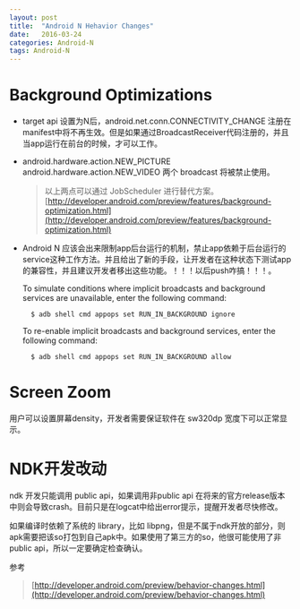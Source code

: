 ```yaml
---
layout: post
title:  "Android N Hehavior Changes"
date:   2016-03-24
categories: Android-N
tags: Android-N
---
```


# Background Optimizations #

- target api 设置为N后，android.net.conn.CONNECTIVITY_CHANGE 注册在manifest中将不再生效。但是如果通过BroadcastReceiver代码注册的，并且当app运行在前台的时候，才可以工作。

- android.hardware.action.NEW_PICTURE android.hardware.action.NEW_VIDEO 两个 broadcast 将被禁止使用。

	> 以上两点可以通过 JobScheduler 进行替代方案。[http://developer.android.com/preview/features/background-optimization.html](http://developer.android.com/preview/features/background-optimization.html)

- Android N 应该会出来限制app后台运行的机制，禁止app依赖于后台运行的service这种工作方法。并且给出了新的手段，让开发者在这种状态下测试app的兼容性，并且建议开发者移出这些功能。！！！以后push咋搞！！！。

	To simulate conditions where implicit broadcasts and background services are unavailable, enter the following command:	  
	
 		$ adb shell cmd appops set RUN_IN_BACKGROUND ignore  

	To re-enable implicit broadcasts and background services, enter the following command:   
	
		$ adb shell cmd appops set RUN_IN_BACKGROUND allow  


# Screen Zoom #

用户可以设置屏幕density，开发者需要保证软件在 sw320dp 宽度下可以正常显示。

# NDK开发改动 #

ndk 开发只能调用 public api，如果调用非public api 在将来的官方release版本中则会导致crash。目前只是在logcat中给出error提示，提醒开发者尽快修改。

如果编译时依赖了系统的 library，比如 libpng，但是不属于ndk开放的部分，则apk需要把该so打包到自己apk中。如果使用了第三方的so，他很可能使用了非public api，所以一定要确定检查确认。





参考

> [http://developer.android.com/preview/behavior-changes.html](http://developer.android.com/preview/behavior-changes.html)